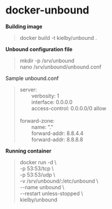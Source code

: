 # docker-unbound
**Building image**

> docker build -t kielby/unbound .

**Unbound configuration file**

>mkdir -p /srv/unbound </br>
>nano /srv/unbound/unbound.conf

Sample unbound.conf
>server:</br>
>&nbsp;&nbsp;&nbsp;&nbsp;&nbsp;&nbsp;&nbsp;&nbsp;verbosity: 1</br>
>&nbsp;&nbsp;&nbsp;&nbsp;&nbsp;&nbsp;&nbsp;&nbsp;interface: 0.0.0.0</br>
>&nbsp;&nbsp;&nbsp;&nbsp;&nbsp;&nbsp;&nbsp;&nbsp;access-control: 0.0.0.0/0 allow</br>
></br>
>forward-zone:</br>
>&nbsp;&nbsp;&nbsp;&nbsp;&nbsp;&nbsp;&nbsp;&nbsp;name: "."</br>
>&nbsp;&nbsp;&nbsp;&nbsp;&nbsp;&nbsp;&nbsp;&nbsp;forward-addr: 8.8.4.4</br>
>&nbsp;&nbsp;&nbsp;&nbsp;&nbsp;&nbsp;&nbsp;&nbsp;forward-addr: 8.8.8.8

**Running container**

>docker run -d \\</br>
>-p 53:53/tcp \\</br>
>-p 53:53/udp \\</br>
>-v /srv/unbound/:/etc/unbound \\</br>
>--name unbound \\</br>
>--restart unless-stopped \\</br>
>kielby/unbound
